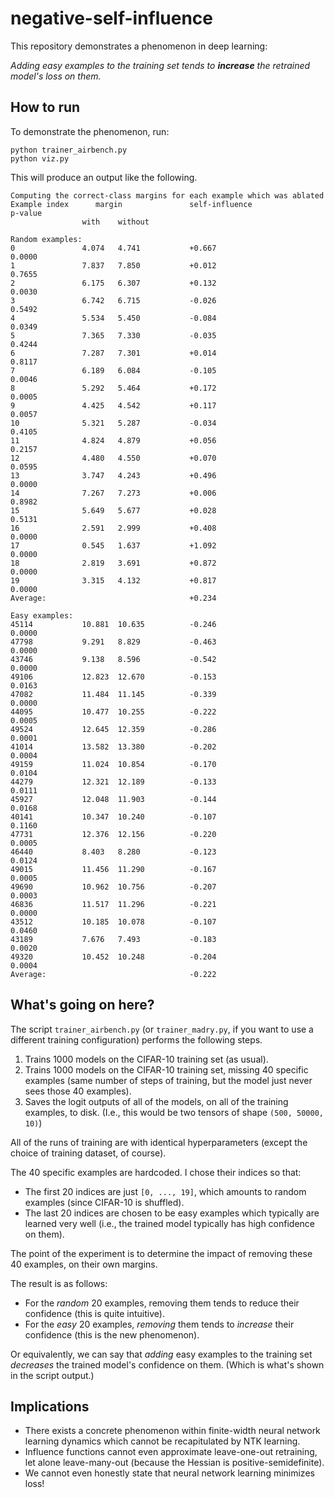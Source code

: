 # negative-self-influence

This repository demonstrates a phenomenon in deep learning:

*Adding easy examples to the training set tends to **increase** the retrained model's loss on them.*

## How to run

To demonstrate the phenomenon, run:
```
python trainer_airbench.py
python viz.py
```

This will produce an output like the following.

```
Computing the correct-class margins for each example which was ablated
Example index      margin               self-influence                  p-value
                with    without

Random examples:
0               4.074   4.741           +0.667                          0.0000
1               7.837   7.850           +0.012                          0.7655
2               6.175   6.307           +0.132                          0.0030
3               6.742   6.715           -0.026                          0.5492
4               5.534   5.450           -0.084                          0.0349
5               7.365   7.330           -0.035                          0.4244
6               7.287   7.301           +0.014                          0.8117
7               6.189   6.084           -0.105                          0.0046
8               5.292   5.464           +0.172                          0.0005
9               4.425   4.542           +0.117                          0.0057
10              5.321   5.287           -0.034                          0.4105
11              4.824   4.879           +0.056                          0.2157
12              4.480   4.550           +0.070                          0.0595
13              3.747   4.243           +0.496                          0.0000
14              7.267   7.273           +0.006                          0.8982
15              5.649   5.677           +0.028                          0.5131
16              2.591   2.999           +0.408                          0.0000
17              0.545   1.637           +1.092                          0.0000
18              2.819   3.691           +0.872                          0.0000
19              3.315   4.132           +0.817                          0.0000
Average:                                +0.234

Easy examples:
45114           10.881  10.635          -0.246                          0.0000
47798           9.291   8.829           -0.463                          0.0000
43746           9.138   8.596           -0.542                          0.0000
49106           12.823  12.670          -0.153                          0.0163
47082           11.484  11.145          -0.339                          0.0000
44095           10.477  10.255          -0.222                          0.0005
49524           12.645  12.359          -0.286                          0.0001
41014           13.582  13.380          -0.202                          0.0004
49159           11.024  10.854          -0.170                          0.0104
44279           12.321  12.189          -0.133                          0.0111
45927           12.048  11.903          -0.144                          0.0168
40141           10.347  10.240          -0.107                          0.1160
47731           12.376  12.156          -0.220                          0.0005
46440           8.403   8.280           -0.123                          0.0124
49015           11.456  11.290          -0.167                          0.0005
49690           10.962  10.756          -0.207                          0.0003
46836           11.517  11.296          -0.221                          0.0000
43512           10.185  10.078          -0.107                          0.0460
43189           7.676   7.493           -0.183                          0.0020
49320           10.452  10.248          -0.204                          0.0004
Average:                                -0.222
```

## What's going on here?

The script `trainer_airbench.py` (or `trainer_madry.py`, if you want to use a different training configuration) performs the following steps.

1. Trains 1000 models on the CIFAR-10 training set (as usual).
2. Trains 1000 models on the CIFAR-10 training set, missing 40 specific examples (same number of steps of training, but the model just never sees those 40 examples).
3. Saves the logit outputs of all of the models, on all of the training examples, to disk. (I.e., this would be two tensors of shape `(500, 50000, 10)`)

All of the runs of training are with identical hyperparameters (except the choice of training dataset, of course).

The 40 specific examples are hardcoded. I chose their indices so that:
* The first 20 indices are just `[0, ..., 19]`, which amounts to random examples (since CIFAR-10 is shuffled).
* The last 20 indices are chosen to be easy examples which typically are learned very well (i.e., the trained model typically has high confidence on them).

The point of the experiment is to determine the impact of removing these 40 examples, on their own margins.

The result is as follows:
* For the *random* 20 examples, removing them tends to reduce their confidence (this is quite intuitive).
* For the *easy* 20 examples, *removing* them tends to *increase* their confidence (this is the new phenomenon).

Or equivalently, we can say that *adding* easy examples to the training set *decreases* the trained model's confidence on them. (Which is what's shown in the script output.)

## Implications

* There exists a concrete phenomenon within finite-width neural network learning dynamics which cannot be recapitulated by NTK learning.
* Influence functions cannot even approximate leave-one-out retraining, let alone leave-many-out (because the Hessian is positive-semidefinite).
* We cannot even honestly state that neural network learning minimizes loss!
